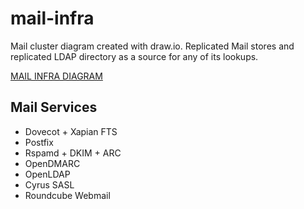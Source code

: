 # mail-infra
Mail cluster diagram created with draw.io. Replicated Mail stores and replicated LDAP directory as a source for any of its lookups.

[MAIL INFRA DIAGRAM](https://github.com/KDN-Cloud/mail-infra/blob/main/Mail%20Diagram/pdf/Mail%20Diagram.pdf)

## Mail Services

* Dovecot + Xapian FTS
* Postfix
* Rspamd + DKIM + ARC
* OpenDMARC
* OpenLDAP
* Cyrus SASL
* Roundcube Webmail
